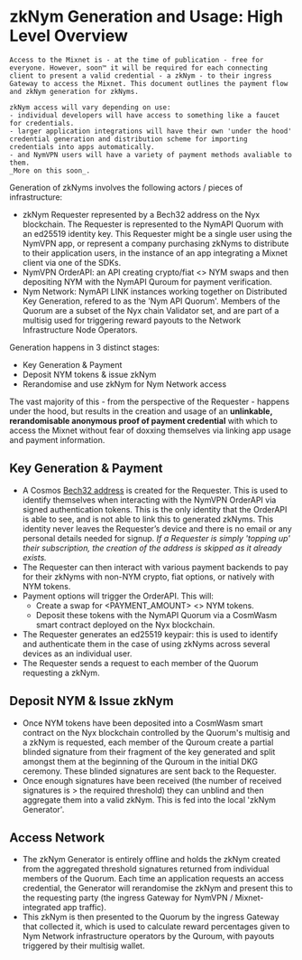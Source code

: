 # zkNym Generation and Usage: High Level Overview

```admonish info
Access to the Mixnet is - at the time of publication - free for everyone. However, soon™ it will be required for each connecting client to present a valid credential - a zkNym - to their ingress Gateway to access the Mixnet. This document outlines the payment flow and zkNym generation for zkNyms.

zkNym access will vary depending on use:
- individual developers will have access to something like a faucet for credentials.
- larger application integrations will have their own 'under the hood' credential generation and distribution scheme for importing credentials into apps automatically.
- and NymVPN users will have a variety of payment methods avaliable to them.
_More on this soon_.
```

Generation of zkNyms involves the following actors / pieces of infrastructure:
- zkNym Requester represented by a Bech32 address on the Nyx blockchain. The Requester is represented to the NymAPI Quorum with an ed25519 identity key. This Requester might be a single user using the NymVPN app, or represent a company purchasing zkNyms to distribute to their application users, in the instance of an app integrating a Mixnet client via one of the SDKs.
- NymVPN OrderAPI: an API creating crypto/fiat <> NYM swaps and then depositing NYM with the NymAPI Quroum for payment verification.
- Nym Network: NymAPI LINK instances working together on Distributed Key Generation, refered to as the 'Nym API Quorum'. Members of the Quorum are a subset of the Nyx chain Validator set, and are part of a multisig used for triggering reward payouts to the Network Infrastructure Node Operators.

Generation happens in 3 distinct stages:
- Key Generation & Payment
- Deposit NYM tokens & issue zkNym
- Rerandomise and use zkNym for Nym Network access

The vast majority of this - from the perspective of the Requester - happens under the hood, but results in the creation and usage of an **unlinkable, rerandomisable anonymous proof of payment credential** with which to access the Mixnet without fear of doxxing themselves via linking app usage and payment information.

## Key Generation & Payment
- A Cosmos [Bech32 address](https://docs.cosmos.network/main/build/spec/addresses/bech32) is created for the Requester.
This is used to identify themselves when interacting with the NymVPN OrderAPI via signed authentication tokens. This is the only identity that the OrderAPI is able to see, and is not able to link this to generated zkNyms. This identity never leaves the Requester’s device and there is no email or any personal details needed for signup. _If a Requester is simply 'topping up' their subscription, the creation of the address is skipped as it already exists._
- The Requester can then interact with various payment backends to pay for their zkNyms with non-NYM crypto, fiat options, or natively with NYM tokens.
- Payment options will trigger the OrderAPI. This will:
  - Create a swap for <PAYMENT_AMOUNT> <> NYM tokens.
  - Deposit these tokens with the NymAPI Quorum via a CosmWasm smart contract deployed on the Nyx blockchain.
- The Requester generates an ed25519 keypair: this is used to identify and authenticate them in the case of using zkNyms across several devices as an individual user.
- The Requester sends a request to each member of the Quorum requesting a zkNym.

## Deposit NYM & Issue zkNym
- Once NYM tokens have been deposited into a CosmWasm smart contract on the Nyx blockchain controlled by the Quorum's multisig and a zkNym is requested, each member of the Quroum create a partial blinded signature from their fragment of the key generated and split amongst them at the beginning of the Quroum in the initial DKG ceremony. These blinded signatures are sent back to the Requester.
- Once enough signatures have been received (the number of received signatures is > the required threshold) they can unblind and then aggregate them into a valid zkNym. This is fed into the local 'zkNym Generator'.

## Access Network
- The zkNym Generator is entirely offline and holds the zkNym created from the aggregated threshold signatures returned from individual members of the Quorum. Each time an application requests an access credential, the Generator will rerandomise the zkNym and present this to the requesting party (the ingress Gateway for NymVPN / Mixnet-integrated app traffic).
- This zkNym is then presented to the Quorum by the ingress Gateway that collected it, which is used to calculate reward percentages given to Nym Network infrastructure operators by the Quroum, with payouts triggered by their multisig wallet.
